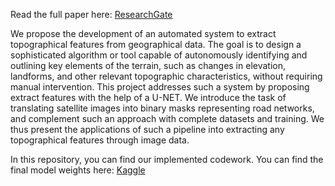 Read the full paper here: [ResearchGate](https://www.researchgate.net/publication/377028552_Extracting_Topographical_Features_Using_a_U-NET)

We propose the development of an automated system to extract topographical features from geographical data. The goal is to design a sophisticated algorithm or tool capable of autonomously identifying and outlining key elements of the terrain, such as changes in elevation, landforms, and other relevant topographic characteristics, without requiring manual intervention. This project addresses such a system by proposing extract features with the help of a U-NET. We introduce the task of translating satellite images into binary masks representing road networks, and complement such an approach with complete datasets and training. We thus present the applications of such a pipeline into extracting any topographical features through image data.

In this repository, you can find our implemented codework. You can find the final model weights here: [Kaggle](https://dx.doi.org/10.34740/kaggle/ds/4239776)
